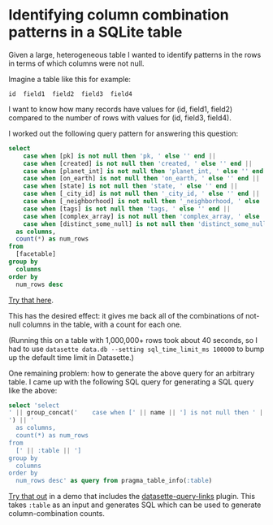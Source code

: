 # Identifying column combination patterns in a SQLite table

Given a large, heterogeneous table I wanted to identify patterns in the rows in terms of which columns were not null.

Imagine a table like this for example:

    id  field1  field2  field3  field4

I want to know how many records have values for (id, field1, field2) compared to the number of rows with values for (id, field3, field4).

I worked out the following query pattern for answering this question:

```sql
select
    case when [pk] is not null then 'pk, ' else '' end ||
    case when [created] is not null then 'created, ' else '' end ||
    case when [planet_int] is not null then 'planet_int, ' else '' end ||
    case when [on_earth] is not null then 'on_earth, ' else '' end ||
    case when [state] is not null then 'state, ' else '' end ||
    case when [_city_id] is not null then '_city_id, ' else '' end ||
    case when [_neighborhood] is not null then '_neighborhood, ' else '' end ||
    case when [tags] is not null then 'tags, ' else '' end ||
    case when [complex_array] is not null then 'complex_array, ' else '' end ||
    case when [distinct_some_null] is not null then 'distinct_some_null, ' else '' end
  as columns,
  count(*) as num_rows
from
  [facetable]
group by
  columns
order by
  num_rows desc
```
[Try that here](https://latest.datasette.io/fixtures?sql=select%0D%0A++++case+when+%5Bpk%5D+is+not+null+then+%27pk%2C+%27+else+%27%27+end+%7C%7C%0D%0A++++case+when+%5Bcreated%5D+is+not+null+then+%27created%2C+%27+else+%27%27+end+%7C%7C%0D%0A++++case+when+%5Bplanet_int%5D+is+not+null+then+%27planet_int%2C+%27+else+%27%27+end+%7C%7C%0D%0A++++case+when+%5Bon_earth%5D+is+not+null+then+%27on_earth%2C+%27+else+%27%27+end+%7C%7C%0D%0A++++case+when+%5Bstate%5D+is+not+null+then+%27state%2C+%27+else+%27%27+end+%7C%7C%0D%0A++++case+when+%5B_city_id%5D+is+not+null+then+%27_city_id%2C+%27+else+%27%27+end+%7C%7C%0D%0A++++case+when+%5B_neighborhood%5D+is+not+null+then+%27_neighborhood%2C+%27+else+%27%27+end+%7C%7C%0D%0A++++case+when+%5Btags%5D+is+not+null+then+%27tags%2C+%27+else+%27%27+end+%7C%7C%0D%0A++++case+when+%5Bcomplex_array%5D+is+not+null+then+%27complex_array%2C+%27+else+%27%27+end+%7C%7C%0D%0A++++case+when+%5Bdistinct_some_null%5D+is+not+null+then+%27distinct_some_null%2C+%27+else+%27%27+end%0D%0A++as+columns%2C%0D%0A++count%28*%29+as+num_rows%0D%0Afrom%0D%0A++%5Bfacetable%5D%0D%0Agroup+by%0D%0A++columns%0D%0Aorder+by%0D%0A++num_rows+desc).

This has the desired effect: it gives me back all of the combinations of not-null columns in the table, with a count for each one.

(Running this on a table with 1,000,000+ rows took about 40 seconds, so I had to use `datasette data.db --setting sql_time_limit_ms 100000` to bump up the default time limit in Datasette.)

One remaining problem: how to generate the above query for an arbitrary table. I came up with the following SQL query for generating a SQL query like the above:

```sql
select 'select
' || group_concat('    case when [' || name || '] is not null then ' || quote(name || ', ') || ' else '''' end', ' ||
') || '
  as columns,
  count(*) as num_rows
from
  [' || :table || ']
group by
  columns
order by
  num_rows desc' as query from pragma_table_info(:table)
```
[Try that out](https://latest-with-plugins.datasette.io/fixtures?sql=select+%27select%0D%0A%27+%7C%7C+group_concat%28%27++++case+when+%5B%27+%7C%7C+name+%7C%7C+%27%5D+is+not+null+then+%27+%7C%7C+quote%28name+%7C%7C+%27%2C+%27%29+%7C%7C+%27+else+%27%27%27%27+end%27%2C+%27+%7C%7C%0D%0A%27%29+%7C%7C+%27%0D%0A++as+columns%2C%0D%0A++count%28*%29+as+num_rows%0D%0Afrom%0D%0A++%5B%27+%7C%7C+%3Atable+%7C%7C+%27%5D%0D%0Agroup+by%0D%0A++columns%0D%0Aorder+by%0D%0A++num_rows+desc%27+as+query+from+pragma_table_info%28%3Atable%29&table=facetable) in a demo that includes the [datasette-query-links](https://datasette.io/plugins/datasette-query-links) plugin.
This takes `:table` as an input and generates SQL which can be used to generate column-combination counts.
